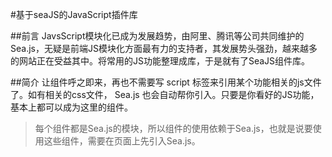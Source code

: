 #基于seaJS的JavaScript插件库

##前言
JavsScript模块化已成为发展趋势，由阿里、腾讯等公司共同维护的Sea.js，无疑是前端JS模块化方面最有力的支持者，其发展势头强劲，越来越多的网站正在受益其中。将常用的JS功能整理成库，于是就有了SeaJS组件库。

##简介
让组件呼之即来，再也不需要写 script 标签来引用某个功能相关的js文件了。如有相关的css文件， Sea.js 也会自动帮你引入。只要是你看好的JS功能，基本上都可以成为这里的组件。

> 每个组件都是Sea.js的模块，所以组件的使用依赖于Sea.js，也就是说要使用这些组件，需要在页面上先引入Sea.js。